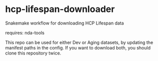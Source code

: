 # hcp-lifespan-downloader
Snakemake workflow for downloading HCP Lifespan data

requires: nda-tools

This repo can be used for either Dev or Aging datasets, by updating the manifest paths in the config.
If you want to download both, you should clone this repository twice.

